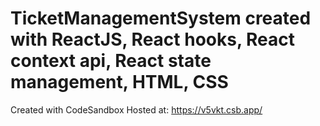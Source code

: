 # TicketManagementSystem created with ReactJS, React hooks, React context api, React state management, HTML, CSS
Created with CodeSandbox
Hosted at: https://v5vkt.csb.app/

